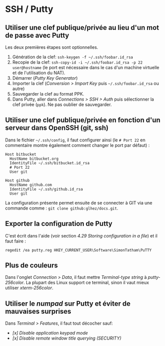 # SSH / Putty

## Utiliser une clef publique/privée au lieu d'un mot de passe avec Putty

Les deux premières étapes sont optionnelles.

1. Génération de la clef: `ssh-keygen -f ~/.ssh/foobar.id_rsa`
2. Recopie de la clef: `ssh-copy-id -i ~/.ssh/foobar.id_rsa -p 22 user@hostname` (le port est nécessaire dans le cas d'un machine virtuelle et de l'utilisation du NAT).
3. Démarrer (_Putty Key Generator_)
4. Importer la clef (_Conversion > Import Key_ puis `~/.ssh/foobar.id_rsa` ou autre)
5. Sauvegarder la clef au format PPK.
6. Dans Putty, aller dans _Connections > SSH > Auth_ puis sélectionner la clef privée (`ppk`). Ne pas oublier de sauvegarder.

## Utiliser une clef publique/privée en fonction d'un serveur dans OpenSSH (git, ssh)

Dans le fichier `~/.ssh/config`, il faut configurer ainsi (le `# Port 22` en commentaire montre également comment changer le port par défaut) :

```
Host bitbucket
  HostName bitbucket.org
  IdentityFile ~/.ssh/bitbucket.id_rsa
  # Port 22
  User git

Host github
  HostName github.com
  IdentityFile ~/.ssh/github.id_rsa
  User git
```

La configuration présente permet ensuite de se connecter à GIT via une commande comme : `git clone github:glhez/docs.git`.

## Exporter la configuration de Putty

C'est écrit dans l'aide (voir section _4.29 Storing configuration in a file_) et il faut faire :

```
regedit /ea putty.reg HKEY_CURRENT_USER\Software\SimonTatham\PuTTY
```

## Plus de couleurs

Dans l'onglet _Connection > Data_, il faut mettre _Terminal-type string_ à _putty-256color_. 
La plupart des Linux support ce terminal, sinon il vaut mieux utiliser _xterm-256color_.


## Utiliser le _numpad_ sur Putty et éviter de mauvaises surprises

Dans _Terminal > Features_, il faut tout décocher sauf:

- _[x] Disable application keypad mode_
- _[x] Disable remote window title querying (SECURITY)_